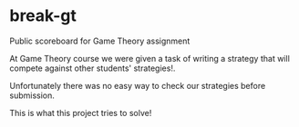 # break-gt
Public scoreboard for Game Theory assignment

At Game Theory course we were given a task of writing a strategy that will compete against other students' strategies!.

Unfortunately there was no easy way to check our strategies before submission.

This is what this project tries to solve!
